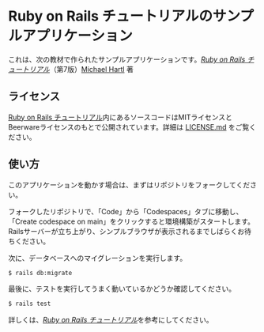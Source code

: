 # Ruby on Rails チュートリアルのサンプルアプリケーション

これは、次の教材で作られたサンプルアプリケーションです。[*Ruby on Rails チュートリアル*](https://railstutorial.jp/)（第7版）[Michael Hartl](https://www.michaelhartl.com/) 著

## ライセンス

[Ruby on Rails チュートリアル](https://railstutorial.jp/)内にあるソースコードはMITライセンスとBeerwareライセンスのもとで公開されています。詳細は [LICENSE.md](LICENSE.md) をご覧ください。

## 使い方

このアプリケーションを動かす場合は、まずはリポジトリをフォークしてください。

フォークしたリポジトリで、「Code」から「Codespaces」タブに移動し、「Create codespace on main」をクリックすると環境構築がスタートします。Railsサーバーが立ち上がり、シンプルブラウザが表示されるまでしばらくお待ちください。

次に、データベースへのマイグレーションを実行します。

```sh
$ rails db:migrate
```

最後に、テストを実行してうまく動いているかどうか確認してください。

```sh
$ rails test
```

詳しくは、[*Ruby on Rails チュートリアル*](https://railstutorial.jp/)を参考にしてください。
